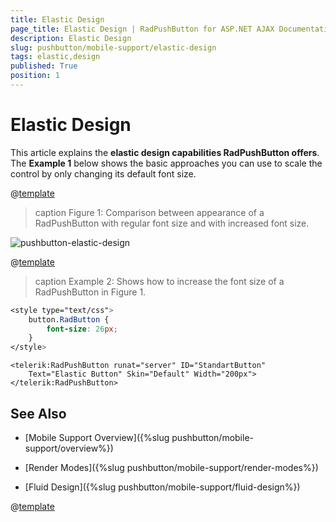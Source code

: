 ```yaml
---
title: Elastic Design
page_title: Elastic Design | RadPushButton for ASP.NET AJAX Documentation
description: Elastic Design
slug: pushbutton/mobile-support/elastic-design
tags: elastic,design
published: True
position: 1
---
```


# Elastic Design

This article explains the **elastic design capabilities RadPushButton offers**. The **Example 1** below shows the basic approaches you can use to scale the control by only changing its default font size.

@[template](/_templates/common/render-mode.md#resp-design-desc "slug-el: no, slug-fl: pushbutton/mobile-support/fluid-design")

>caption Figure 1: Comparison between appearance of a RadPushButton with regular font size and with increased font size.

![pushbutton-elastic-design](images/pushbutton-elastic-design.png)

@[template](/_templates/common/font-size-notes.md#note-and-example "control: RadPushButton")

>caption Example 2: Shows how to increase the font size of a RadPushButton in Figure 1.

````CSS
<style type="text/css">
	button.RadButton {
		font-size: 26px;
	}
</style>
````

````ASP.NET
<telerik:RadPushButton runat="server" ID="StandartButton"
	Text="Elastic Button" Skin="Default" Width="200px">
</telerik:RadPushButton>
````

## See Also

 * [Mobile Support Overview]({%slug pushbutton/mobile-support/overview%})

 * [Render Modes]({%slug pushbutton/mobile-support/render-modes%})

 * [Fluid Design]({%slug pushbutton/mobile-support/fluid-design%})

@[template](/_templates/common/font-size-notes.md#related-resources)
